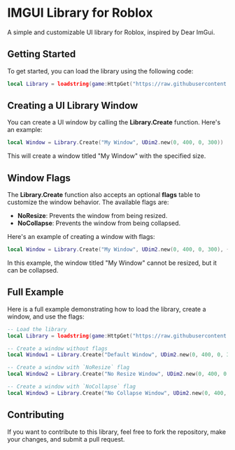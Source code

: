 # IMGUI Library for Roblox
A simple and customizable UI library for Roblox, inspired by Dear ImGui.
## Getting Started
To get started, you can load the library using the following code:
```lua
local Library = loadstring(game:HttpGet("https://raw.githubusercontent.com/FreezyWare/IMGUI/main/Main.lua"))()
```
## Creating a UI Library Window
You can create a UI window by calling the **Library.Create** function. Here's an example:
```lua
local Window = Library.Create("My Window", UDim2.new(0, 400, 0, 300))
```
This will create a window titled "My Window" with the specified size.
## Window Flags
The **Library.Create** function also accepts an optional **flags** table to customize the window behavior. The available flags are:
- **NoResize**: Prevents the window from being resized.
- **NoCollapse**: Prevents the window from being collapsed.

Here's an example of creating a window with flags:
```lua
local Window = Library.Create("My Window", UDim2.new(0, 400, 0, 300), {NoResize = true, NoCollapse = false})
```
In this example, the window titled "My Window" cannot be resized, but it can be collapsed.
## Full Example
Here is a full example demonstrating how to load the library, create a window, and use the flags:
```lua
-- Load the library
local Library = loadstring(game:HttpGet("https://raw.githubusercontent.com/FreezyWare/IMGUI/main/Main.lua"))()

-- Create a window without flags
local Window1 = Library.Create("Default Window", UDim2.new(0, 400, 0, 300))

-- Create a window with `NoResize` flag
local Window2 = Library.Create("No Resize Window", UDim2.new(0, 400, 0, 300), {NoResize = true, NoCollapse = false})

-- Create a window with `NoCollapse` flag
local Window3 = Library.Create("No Collapse Window", UDim2.new(0, 400, 0, 300), {NoResize = false, NoCollapse = true})
```
## Contributing
If you want to contribute to this library, feel free to fork the repository, make your changes, and submit a pull request.
